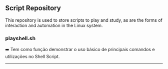 <h2> Script Repository </h2>

This repository is used to store scripts to play and study, as are the forms of interaction and automation in the Linux system.

<h3> playshell.sh</h3> 
➡️ Tem como função demonstrar o uso básico de principais comandos e utilizações no Shell Script. 


----------------------------------------------------------------------------------
<!-------------------------------------- >


